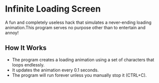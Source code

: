 # Infinite Loading Screen

A fun and completely useless hack that simulates a never-ending loading animation.This program serves no purpose other than to entertain and annoy!

## How It Works

- The program creates a loading animation using a set of characters that loops endlessly.
- It updates the animation every 0.1 seconds.
- The program will run forever unless you manually stop it (CTRL+C).
